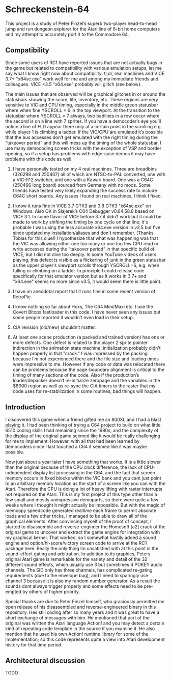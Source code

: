 # Schreckenstein-64

This project is a study of Peter Finzel’s superb two-player head-to-head jump and run dungeon explorer for the Atari line of 8-bit home computers and my attempt to accurately port it to the Commodore 64. 

## Compatibility 

Since some users of RC1 have reported issues that are not actually bugs in the game but related to compatibility with various emulation setups, let me say what I know right now about compatibility:  tl;dr, real machines and VICE 3.7+ "x64sc.exe" work well for me and among my immediate friends and colleagues.  VICE <3.5 "x64.exe" probably will glitch (see below).

The main issues that are observed will be graphical glitches in or around the statusbars showing the score, life, inventory, etc.  These regions are very sensitive to VIC and CPU timing, especially in the middle green statusbar where when fine YSCROLL = 6 in the top viewport.  At the transition to the statusbar where YSCROLL = 7 always, two badlines in a row occur where the second is on a line with 7 sprites. If you have a democoder’s eye you’ll notice a line of FLD appear there only at a certain point in the scrolling e.g. while player 1 is climbing a ladder.  If the VIC/CPU are emulated it’s possible that the bus accesses don’t get emulated with the right timing during the “takeover period” and this will mess up the timing of the whole statusbar.  I use many democoding screen tricks with the exception of VSP and border opening, so if a setup has problems with edge-case demos it may have problems with this code as well.

1) I have personally tested on my 4 real machines. Three are breadbins (326298 and 250407) all of which are NTSC-to-PAL converted, one with a VIC-II^2 switcher, and one with a Kawari board.  One was a C64C (250466 long board) sourced from Germany with no mods.  Some friends have tested very likely expanding the success rate to include C64C short boards.  Any issues I found on real machines, I think I fixed.

2) I know it runs fine in VICE 3.7 GTK3 and 3.8 GTK3 "x64sc.exe" on Windows.  Also OK in Slajerek’s C64 Debugger v0.64.58.6 based on VICE 3.1.  In some flavor of VICE before 3.7 it didn’t work but it could be made to work by shifting the timing by one cycle on that line; it's probable I was using the less accurate x64.exe version in v3.5 but I've since updated my installation/aliases and don't remember.  (Thanks Tobias for this clue!)  I hypothesize that what was happening was that the VIC was allowing either one too many or one too few CPU read or write accesses during the “takeover period” in that specific build of VICE, but I did not dive too deeply.  In some YouTube videos of users playing, this defect is visible as a flickering of junk in the green statusbar as the upper player’s viewport scrolls through YSCROLL=6, e.g. when falling or climbing on a ladder.  In principle I could release code specifically for that emulator version but as it works in 3.7+ and "x64.exe" seems no more since v3.5, it would seem there is little point.

3) I have an anecdotal report that it runs fine in some recent version of RetroPie.

4) I know nothing so far about Hoxs, The C64 Mini/Maxi etc.  I use the Covert Bitops fastloader in this code.  I have never seen any issues but some people reported it wouldn’t even load in their setup.

5) CIA revision (old/new) shouldn’t matter. 

6)  At least one scene production (a packed and trained version) has one or more defects.  One defect is related to the player 2 sprite pointer indirection in the animation state machine; initialization probably didn’t happen properly in that "crack."  I was impressed by the packing because I’m not experienced there and the file size and loading times were impressive to me.  However if any code or data was relocated there can be problems because the page-boundary alignment is critical to the timing of many sections of the code.  Also if the production’s loader/depacker doesn’t re-initialize zeropage and the variables in the $8000 region as well as re-sync the CIA timers to the raster that my code uses for re-stabilization in some routines, bad things will happen.



## Introduction

I discovered this game when a friend gifted me an 800XL and I had a blast playing it. I had been thinking of trying a C64 project to build on what little 6510 coding skills I had remaining since the 1980s, and the complexity of the display of the original game seemed like it would be really challenging for me to implement.  However, with all that had been learned by democoders since I last touched a C64 it seemed like it was maybe possible. 

Now just about a year later I have something that works. It is a little slower than the original because of the CPU clock difference, the lack of CPU-independent display list processing in the C64, and the fact that screen memory occurs in fixed blocks within the VIC bank and you cant just point to an arbitrary memory location as the start of a screen like you can with the Atari.  Therefore the CPU is doing a lot of heavy lifting with raster interrupts not required on the Atari.  This is my first project of this type other than a few small and mostly unimpressive demoparts, so there were quite a few weeks where I thought it might actually be impossible.  But with the magic of memcopy speedcode generated realtime each frame to permit absolute loads and a few other tricks, I managed to be able to draw all of the graphical elements.  After convincing myself of the proof of concept, I started to disassemble and reverse-engineer the Homesoft [a2] crack of the original game to uncover and extract the game engine for integration with my graphical kernel.  That worked, so I somewhat hastily added a sound engine and option/hi-score/victory screen code to arrive at the RC1 package here.  Really the only thing Im unsatisfied with at this point is the sound-effect gating and arbitration.  In addition to its graphics, Peters original Atari game is remarkable for the variety and detail of the 32 different sound effects, which usually use 3 but sometimes 4 POKEY audio channels.  The SID only has three channels, has complicated re-gating requirements (due to the envelope bug), and I need to sparingly use channel 3 because it is also my random number generator.  As a result the sounds dont always trigger properly and some effects need to be pre-empted by others of higher priority. 

Special thanks are due to Peter Finzel himself, who graciously permitted me open release of his disassembled and reverse-engineered binary in this repository.  Hes still coding after so many years and it was great to have a short exchange of messages with him.  He mentioned that part of the original was written the Atari language Action! and you may detect a certain kind of repeating code template in the source if you examine it.  He also mention that he used his own Action! runtime library for some of the implementation; so this code represents quite a view into Atari development history for that time period. 


## Architectural discussion

TODO 

